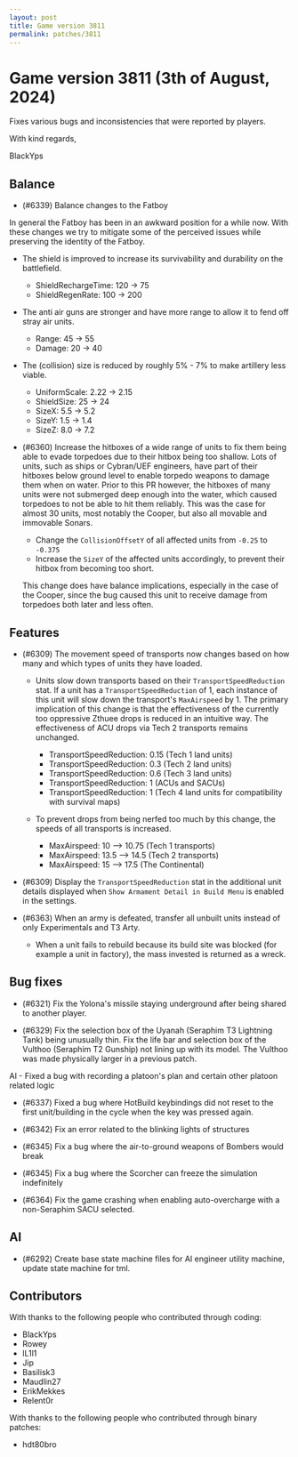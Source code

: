 ```yaml
---
layout: post
title: Game version 3811
permalink: patches/3811
---
```


# Game version 3811 (3th of August, 2024)

Fixes various bugs and inconsistencies that were reported by players.

With kind regards,

BlackYps

## Balance

- (#6339) Balance changes to the Fatboy

In general the Fatboy has been in an awkward position for a while now. With these changes we try to mitigate some of the perceived issues while preserving the identity of the Fatboy.

- The shield is improved to increase its survivability and durability on the battlefield.

  - ShieldRechargeTime: 120 -> 75
  - ShieldRegenRate: 100 -> 200

- The anti air guns are stronger and have more range to allow it to fend off stray air units.

  - Range: 45 -> 55
  - Damage: 20 -> 40

- The (collision) size is reduced by roughly 5% - 7% to make artillery less viable.

  - UniformScale: 2.22 -> 2.15
  - ShieldSize: 25 -> 24
  - SizeX: 5.5 -> 5.2
  - SizeY: 1.5 -> 1.4
  - SizeZ: 8.0 -> 7.2

- (#6360) Increase the hitboxes of a wide range of units to fix them being able to evade torpedoes due to their hitbox being too shallow. Lots of units, such as ships or Cybran/UEF engineers, have part of their hitboxes below ground level to enable torpedo weapons to damage them when on water. Prior to this PR however, the hitboxes of many units were not submerged deep enough into the water, which caused torpedoes to not be able to hit them reliably. This was the case for almost 30 units, most notably the Cooper, but also all movable and immovable Sonars.

  - Change the `CollisionOffsetY` of all affected units from `-0.25` to `-0.375`
  - Increase the `SizeY` of the affected units accordingly, to prevent their hitbox from becoming too short.

  This change does have balance implications, especially in the case of the Cooper, since the bug caused this unit to receive damage from torpedoes both later and less often.

## Features

- (#6309) The movement speed of transports now changes based on how many and which types of units they have loaded.

  - Units slow down transports based on their `TransportSpeedReduction` stat. If a unit has a `TransportSpeedReduction` of 1, each instance of this unit will slow down the transport's `MaxAirspeed` by 1. The primary implication of this change is that the effectiveness of the currently too oppressive Zthuee drops is reduced in an intuitive way. The effectiveness of ACU drops via Tech 2 transports remains unchanged.

    - TransportSpeedReduction: 0.15 (Tech 1 land units)
    - TransportSpeedReduction: 0.3 (Tech 2 land units)
    - TransportSpeedReduction: 0.6 (Tech 3 land units)
    - TransportSpeedReduction: 1 (ACUs and SACUs)
    - TransportSpeedReduction: 1 (Tech 4 land units for compatibility with survival maps)

  - To prevent drops from being nerfed too much by this change, the speeds of all transports is increased.

    - MaxAirspeed: 10 --> 10.75 (Tech 1 transports)
    - MaxAirspeed: 13.5 --> 14.5 (Tech 2 transports)
    - MaxAirspeed: 15 --> 17.5 (The Continental)

- (#6309) Display the `TransportSpeedReduction` stat in the additional unit details displayed when `Show Armament Detail in Build Menu` is enabled in the settings.

- (#6363) When an army is defeated, transfer all unbuilt units instead of only Experimentals and T3 Arty.
  - When a unit fails to rebuild because its build site was blocked (for example a unit in factory), the mass invested is returned as a wreck.

## Bug fixes

- (#6321) Fix the Yolona's missile staying underground after being shared to another player.

- (#6329) Fix the selection box of the Uyanah (Seraphim T3 Lightning Tank) being unusually thin. Fix the life bar and selection box of the Vulthoo (Seraphim T2 Gunship) not lining up with its model. The Vulthoo was made physically larger in a previous patch.

AI - Fixed a bug with recording a platoon's plan and certain other platoon related logic

- (#6337) Fixed a bug where HotBuild keybindings did not reset to the first unit/building in the cycle when the key was pressed again.
- (#6342) Fix an error related to the blinking lights of structures

- (#6345) Fix a bug where the air-to-ground weapons of Bombers would break

- (#6345) Fix a bug where the Scorcher can freeze the simulation indefinitely

- (#6364) Fix the game crashing when enabling auto-overcharge with a non-Seraphim SACU selected.

## AI

- (#6292) Create base state machine files for AI engineer utility machine, update state machine for tml.

## Contributors

With thanks to the following people who contributed through coding:

- BlackYps
- Rowey
- lL1l1
- Jip
- Basilisk3
- Maudlin27
- ErikMekkes
- Relent0r

With thanks to the following people who contributed through binary patches:

- hdt80bro
